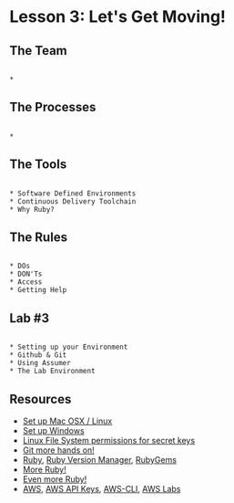 # Lesson 3: Let's Get Moving!



## The Team

```

* 

```

## The Processes

```

* 

```

## The Tools

```

* Software Defined Environments
* Continuous Delivery Toolchain 
* Why Ruby?

```

## The Rules

```

* DOs
* DON'Ts
* Access
* Getting Help

```


## Lab #3

```

* Setting up your Environment 
* Github & Git
* Using Assumer
* The Lab Environment

```

## Resources

* [Set up Mac OSX / Linux](https://github.com/devsecops/bootcamp/blob/master/Week-1/SetUp-MacOSX-Linux.md)
* [Set up Windows]()
* [Linux File System permissions for secret keys](https://help.ubuntu.com/community/SSH/OpenSSH/Keys) 
* [Git more hands on!](https://www.codeschool.com/courses/try-git) 
* [Ruby](http://ruby-doc.org/), [Ruby Version Manager](https://rvm.io/), [RubyGems](https://rubygems.org/)
* [More Ruby!](https://www.codeschool.com/courses/try-ruby)
* [Even more Ruby!](https://rubymonk.com/)
* [AWS](https://aws.amazon.com/), [AWS API Keys](http://docs.aws.amazon.com/ses/latest/DeveloperGuide/get-aws-keys.html), [AWS-CLI](https://aws.amazon.com/documentation/cli/), [AWS Labs](https://aws.amazon.com/training/self-paced-labs/)

